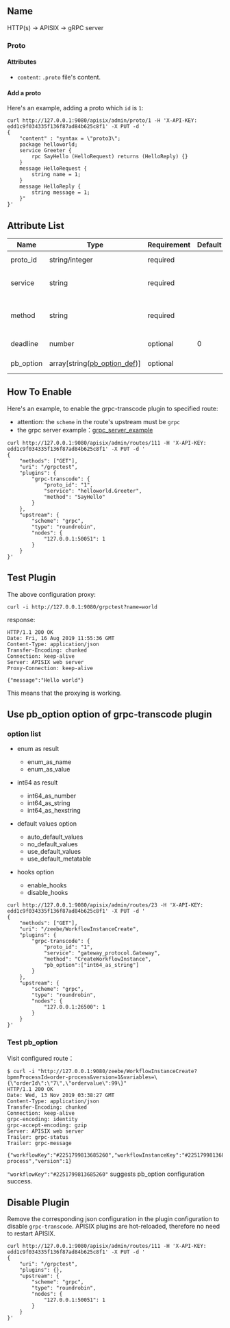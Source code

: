 <!--
#
# Licensed to the Apache Software Foundation (ASF) under one or more
# contributor license agreements.  See the NOTICE file distributed with
# this work for additional information regarding copyright ownership.
# The ASF licenses this file to You under the Apache License, Version 2.0
# (the "License"); you may not use this file except in compliance with
# the License.  You may obtain a copy of the License at
#
#     http://www.apache.org/licenses/LICENSE-2.0
#
# Unless required by applicable law or agreed to in writing, software
# distributed under the License is distributed on an "AS IS" BASIS,
# WITHOUT WARRANTIES OR CONDITIONS OF ANY KIND, either express or implied.
# See the License for the specific language governing permissions and
# limitations under the License.
#
-->

## Name

HTTP(s) -> APISIX -> gRPC server

### Proto

#### Attributes

* `content`: `.proto` file's content.

#### Add a proto

Here's an example, adding a proto which `id` is `1`:

```shell
curl http://127.0.0.1:9080/apisix/admin/proto/1 -H 'X-API-KEY: edd1c9f034335f136f87ad84b625c8f1' -X PUT -d '
{
    "content" : "syntax = \"proto3\";
    package helloworld;
    service Greeter {
        rpc SayHello (HelloRequest) returns (HelloReply) {}
    }
    message HelloRequest {
        string name = 1;
    }
    message HelloReply {
        string message = 1;
    }"
}'
```

## Attribute List

| Name      | Type                                                                           | Requirement | Default | Valid | Description                      |
| --------- | ------------------------------------------------------------------------------ | ----------- | ------- | ----- | -------------------------------- |
| proto_id  | string/integer                                                                 | required    |         |       | `.proto` content id.             |
| service   | string                                                                         | required    |         |       | the grpc service name.           |
| method    | string                                                                         | required    |         |       | the method name of grpc service. |
| deadline  | number                                                                         | optional    | 0       |       | deadline for grpc, ms            |
| pb_option | array[string([pb_option_def](#Use-pb_option-option-of-grpc-transcode-plugin))] | optional    |         |       | protobuf options                 |

## How To Enable

Here's an example, to enable the grpc-transcode plugin to specified route:

* attention: the `scheme` in the route's upstream must be `grpc`
* the grpc server example：[grpc_server_example](https://github.com/iresty/grpc_server_example)

```shell
curl http://127.0.0.1:9080/apisix/admin/routes/111 -H 'X-API-KEY: edd1c9f034335f136f87ad84b625c8f1' -X PUT -d '
{
    "methods": ["GET"],
    "uri": "/grpctest",
    "plugins": {
        "grpc-transcode": {
            "proto_id": "1",
            "service": "helloworld.Greeter",
            "method": "SayHello"
        }
    },
    "upstream": {
        "scheme": "grpc",
        "type": "roundrobin",
        "nodes": {
            "127.0.0.1:50051": 1
        }
    }
}'
```

## Test Plugin

The above configuration proxy:

```shell
curl -i http://127.0.0.1:9080/grpctest?name=world
```

response:

```shell
HTTP/1.1 200 OK
Date: Fri, 16 Aug 2019 11:55:36 GMT
Content-Type: application/json
Transfer-Encoding: chunked
Connection: keep-alive
Server: APISIX web server
Proxy-Connection: keep-alive

{"message":"Hello world"}
```

This means that the proxying is working.

## Use pb_option option of grpc-transcode plugin

### option list

* enum as result
    * enum_as_name
    * enum_as_value

* int64 as result
    * int64_as_number
    * int64_as_string
    * int64_as_hexstring

* default values option
    * auto_default_values
    * no_default_values
    * use_default_values
    * use_default_metatable

* hooks option
    * enable_hooks
    * disable_hooks

```shell
curl http://127.0.0.1:9080/apisix/admin/routes/23 -H 'X-API-KEY: edd1c9f034335f136f87ad84b625c8f1' -X PUT -d '
{
    "methods": ["GET"],
    "uri": "/zeebe/WorkflowInstanceCreate",
    "plugins": {
        "grpc-transcode": {
            "proto_id": "1",
            "service": "gateway_protocol.Gateway",
            "method": "CreateWorkflowInstance",
            "pb_option":["int64_as_string"]
        }
    },
    "upstream": {
        "scheme": "grpc",
        "type": "roundrobin",
        "nodes": {
            "127.0.0.1:26500": 1
        }
    }
}'
```

### Test pb_option

Visit configured route：

```shell
$ curl -i "http://127.0.0.1:9080/zeebe/WorkflowInstanceCreate?bpmnProcessId=order-process&version=1&variables=\{\"orderId\":\"7\",\"ordervalue\":99\}"
HTTP/1.1 200 OK
Date: Wed, 13 Nov 2019 03:38:27 GMT
Content-Type: application/json
Transfer-Encoding: chunked
Connection: keep-alive
grpc-encoding: identity
grpc-accept-encoding: gzip
Server: APISIX web server
Trailer: grpc-status
Trailer: grpc-message

{"workflowKey":"#2251799813685260","workflowInstanceKey":"#2251799813688013","bpmnProcessId":"order-process","version":1}
```

`"workflowKey":"#2251799813685260"` suggests pb_option configuration success.

## Disable Plugin

Remove the corresponding json configuration in the plugin configuration to disable `grpc-transcode`.
APISIX plugins are hot-reloaded, therefore no need to restart APISIX.

```shell
curl http://127.0.0.1:9080/apisix/admin/routes/111 -H 'X-API-KEY: edd1c9f034335f136f87ad84b625c8f1' -X PUT -d '
{
    "uri": "/grpctest",
    "plugins": {},
    "upstream": {
        "scheme": "grpc",
        "type": "roundrobin",
        "nodes": {
            "127.0.0.1:50051": 1
        }
    }
}'
```
